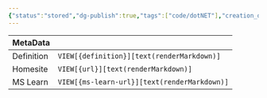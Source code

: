 ```yaml
---
{"status":"stored","dg-publish":true,"tags":["code/dotNET"],"creation_date":"2024-05-06 07:49","definition":"undefined","ms-learn-url":"undefined","url":"undefined","aliases":null,"permalink":"/code/keyword-fixed/","dgPassFrontmatter":true}
---
```



| MetaData   |                                              |
| ---------- | -------------------------------------------- |
| Definition | `VIEW[{definition}][text(renderMarkdown)]`   |
| Homesite   | `VIEW[{url}][text(renderMarkdown)]`          |
| MS Learn   | `VIEW[{ms-learn-url}][text(renderMarkdown)]` |
